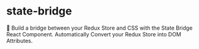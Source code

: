 # state-bridge
:bridge_at_night: Build a bridge between your Redux Store and CSS with the State Bridge React Component.  Automatically Convert your Redux Store into DOM Attributes. 

